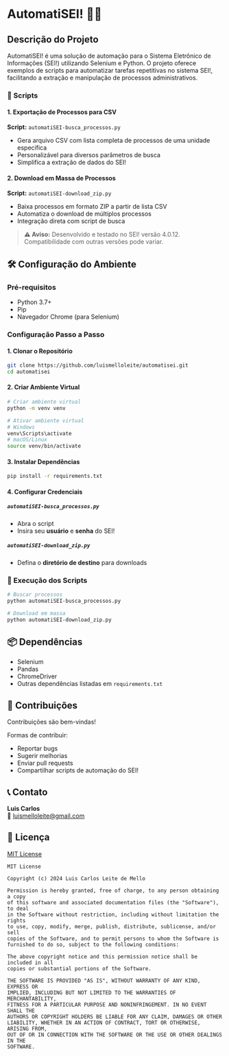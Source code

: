 # AutomatiSEI! 🤖📄

## Descrição do Projeto

AutomatiSEI! é uma solução de automação para o Sistema Eletrônico de Informações (SEI!) utilizando Selenium e Python. O projeto oferece exemplos de scripts para automatizar tarefas repetitivas no sistema SEI!, facilitando a extração e manipulação de processos administrativos.

### 🚀 Scripts 

#### 1. Exportação de Processos para CSV
**Script:** `automatiSEI-busca_processos.py`

- Gera arquivo CSV com lista completa de processos de uma unidade específica
- Personalizável para diversos parâmetros de busca
- Simplifica a extração de dados do SEI!

#### 2. Download em Massa de Processos
**Script:** `automatiSEI-download_zip.py`

- Baixa processos em formato ZIP a partir de lista CSV
- Automatiza o download de múltiplos processos
- Integração direta com script de busca

> **⚠️ Aviso:** Desenvolvido e testado no SEI! versão 4.0.12. Compatibilidade com outras versões pode variar.

## 🛠 Configuração do Ambiente

### Pré-requisitos

- Python 3.7+
- Pip
- Navegador Chrome (para Selenium)

### Configuração Passo a Passo

#### 1. Clonar o Repositório

```bash
git clone https://github.com/luismelloleite/automatisei.git
cd automatisei
```

#### 2. Criar Ambiente Virtual

```bash
# Criar ambiente virtual
python -m venv venv

# Ativar ambiente virtual
# Windows
venv\Scripts\activate
# macOS/Linux
source venv/bin/activate
```

#### 3. Instalar Dependências

```bash
pip install -r requirements.txt
```

#### 4. Configurar Credenciais

##### `automatiSEI-busca_processos.py`
- Abra o script
- Insira seu **usuário** e **senha** do SEI! 

##### `automatiSEI-download_zip.py`
- Defina o **diretório de destino** para downloads

### 🚀 Execução dos Scripts

```bash
# Buscar processos
python automatiSEI-busca_processos.py

# Download em massa
python automatiSEI-download_zip.py
```

## 📦 Dependências

- Selenium
- Pandas
- ChromeDriver
- Outras dependências listadas em `requirements.txt`

## 🤝 Contribuições

Contribuições são bem-vindas! 

Formas de contribuir:
- Reportar bugs
- Sugerir melhorias
- Enviar pull requests
- Compartilhar scripts de automação do SEI!

## 📞 Contato

**Luis Carlos**  
📧 [luismelloleite@gmail.com](mailto:luismelloleite@gmail.com)

## 📄 Licença

[MIT License](https://opensource.org/licenses/MIT)

```
MIT License

Copyright (c) 2024 Luis Carlos Leite de Mello

Permission is hereby granted, free of charge, to any person obtaining a copy
of this software and associated documentation files (the "Software"), to deal
in the Software without restriction, including without limitation the rights
to use, copy, modify, merge, publish, distribute, sublicense, and/or sell
copies of the Software, and to permit persons to whom the Software is
furnished to do so, subject to the following conditions:

The above copyright notice and this permission notice shall be included in all
copies or substantial portions of the Software.

THE SOFTWARE IS PROVIDED "AS IS", WITHOUT WARRANTY OF ANY KIND, EXPRESS OR
IMPLIED, INCLUDING BUT NOT LIMITED TO THE WARRANTIES OF MERCHANTABILITY,
FITNESS FOR A PARTICULAR PURPOSE AND NONINFRINGEMENT. IN NO EVENT SHALL THE
AUTHORS OR COPYRIGHT HOLDERS BE LIABLE FOR ANY CLAIM, DAMAGES OR OTHER
LIABILITY, WHETHER IN AN ACTION OF CONTRACT, TORT OR OTHERWISE, ARISING FROM,
OUT OF OR IN CONNECTION WITH THE SOFTWARE OR THE USE OR OTHER DEALINGS IN THE
SOFTWARE.
```
